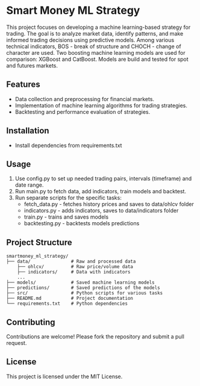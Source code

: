 # Smart Money ML Strategy

This project focuses on developing a machine learning-based strategy for trading. The goal is to analyze market data, identify patterns, and make informed trading decisions using predictive models. Among various technical indicators, BOS - break of structure and CHOCH - change of character are used. Two boosting machine learning models are used for comparison: XGBoost and CatBoost.
Models are build and tested for spot and futures markets.

## Features

- Data collection and preprocessing for financial markets.
- Implementation of machine learning algorithms for trading strategies.
- Backtesting and performance evaluation of strategies.

## Installation
- Install dependencies from requirements.txt

## Usage

1. Use config.py to set up needed trading pairs, intervals (timeframe) and date range.
2. Run main.py to fetch data, add indicators, train models and backtest.
3. Run separate scripts for the specific tasks:
    - fetch_data.py - fetches history prices and saves to data/ohlcv folder
    - indicators.py - adds indicators, saves to data/indicators folder
    - train.py - trains and saves models
    - backtesting.py - backtests models predictions

## Project Structure

```
smartmoney_ml_strategy/
├── data/               # Raw and processed data
    ├── ohlcv/          # Raw price/volume data
    ├── indicators/     # Data with indicators
    ...
├── models/             # Saved machine learning models
├── predictions/        # Saved predictions of the models
├── src/                # Python scripts for various tasks
├── README.md           # Project documentation
└── requirements.txt    # Python dependencies
```

## Contributing

Contributions are welcome! Please fork the repository and submit a pull request.

## License

This project is licensed under the MIT License.
